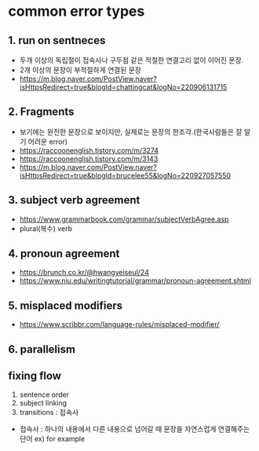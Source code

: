 # common error types

## 1. run on sentneces 
- 두개 이상의 독립절이 접속사나 구두점 같은 적절한 연결고리 없이 이어진 문장.
- 2개 이상의 문장이 부적절하게 연결된 문장
- https://m.blog.naver.com/PostView.naver?isHttpsRedirect=true&blogId=chattingcat&logNo=220906131715

## 2. Fragments
- 보기에는 완전한 문장으로 보이지만, 실제로는 문장의 한조각.(한국사람들은 잘 알기 어려운 error)
- https://raccoonenglish.tistory.com/m/3274
- https://raccoonenglish.tistory.com/m/3143 
- https://m.blog.naver.com/PostView.naver?isHttpsRedirect=true&blogId=brucelee55&logNo=220927057550

## 3. subject verb agreement
- https://www.grammarbook.com/grammar/subjectVerbAgree.asp
- plural(복수) verb

## 4. pronoun agreement
- https://brunch.co.kr/@hwangyeiseul/24
- https://www.niu.edu/writingtutorial/grammar/pronoun-agreement.shtml

## 5. misplaced modifiers
- https://www.scribbr.com/language-rules/misplaced-modifier/


## 6. parallelism

## fixing flow
1) sentence order
2) subject linking
3) transitions : 접속사
- 접속사 : 하나의 내용에서 다른 내용으로 넘어갈 때 문장을 자연스럽게 연결해주는 단어
ex) for example
